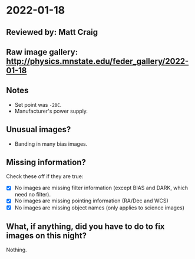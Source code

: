 # 2022-01-18

## Reviewed by:   Matt Craig 

## Raw image gallery: http://physics.mnstate.edu/feder_gallery/2022-01-18

## Notes

+ Set point was `-20C`.
+ Manufacturer's power supply.

## Unusual images?

+ Banding in many bias images.

## Missing information?

Check these off if they are true:

- [x] No images are missing filter information (except BIAS and DARK, which need no filter).
- [x] No images are missing pointing information (RA/Dec and WCS)
- [x] No images are missing object names (only applies to science images)

## What, if anything, did you have to do to fix images on this night?

Nothing.
